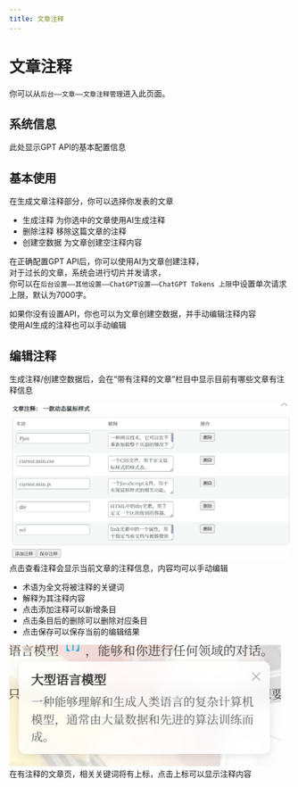```yaml
---
title: 文章注释
---
```


# 文章注释 <Badge type="tip" text="v3.0" />

你可以从`后台——文章——文章注释管理`进入此页面。

## 系统信息  

此处显示GPT API的基本配置信息

## 基本使用

在生成文章注释部分，你可以选择你发表的文章

- 生成注释
  为你选中的文章使用AI生成注释
- 删除注释
  移除这篇文章的注释
- 创建空数据
  为文章创建空注释内容

在正确配置GPT API后，你可以使用AI为文章创建注释，  
对于过长的文章，系统会进行切片并发请求，  
你可以在`后台设置——其他设置——ChatGPT设置——ChatGPT Tokens 上限`中设置单次请求上限，默认为7000字。

如果你没有设置API，你也可以为文章创建空数据，并手动编辑注释内容  
使用AI生成的注释也可以手动编辑  

## 编辑注释
生成注释/创建空数据后，会在“带有注释的文章”栏目中显示目前有哪些文章有注释信息  

![](/ai_annotations/annotations.png)  
点击查看注释会显示当前文章的注释信息，内容均可以手动编辑  

- 术语为全文将被注释的关键词
- 解释为其注释内容
- 点击添加注释可以新增条目
- 点击条目后的删除可以删除对应条目
- 点击保存可以保存当前的编辑结果

![](/ai_annotations/anno-demo.png)  
在有注释的文章页，相关关键词将有上标，点击上标可以显示注释内容